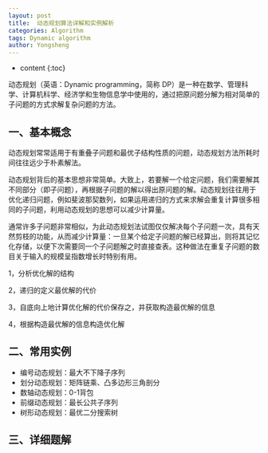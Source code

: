 ```yaml
---
layout: post
title:  动态规划算法详解和实例解析
categories: Algorithm
tags: Dynamic algorithm
author: Yongsheng
---
```


* content
{:toc}


动态规划（英语：Dynamic programming，简称 DP）是一种在数学、管理科学、计算机科学、经济学和生物信息学中使用的，通过把原问题分解为相对简单的子问题的方式求解复杂问题的方法。



## 一、基本概念

动态规划常常适用于有重叠子问题和最优子结构性质的问题，动态规划方法所耗时间往往远少于朴素解法。

动态规划背后的基本思想非常简单。大致上，若要解一个给定问题，我们需要解其不同部分（即子问题），再根据子问题的解以得出原问题的解。动态规划往往用于优化递归问题，例如斐波那契数列，如果运用递归的方式来求解会重复计算很多相同的子问题，利用动态规划的思想可以减少计算量。

通常许多子问题非常相似，为此动态规划法试图仅仅解决每个子问题一次，具有天然剪枝的功能，从而减少计算量：一旦某个给定子问题的解已经算出，则将其记忆化存储，以便下次需要同一个子问题解之时直接查表。这种做法在重复子问题的数目关于输入的规模呈指数增长时特别有用。

1，分析优化解的结构

2，递归的定义最优解的代价

3，自底向上地计算优化解的代价保存之，并获取构造最优解的信息

4，根据构造最优解的信息构造优化解

## 二、常用实例

- 编号动态规划：最大不下降子序列
- 划分动态规划：矩阵链乘、凸多边形三角剖分
- 数轴动态规划：0-1背包
- 前缀动态规划：最长公共子序列
- 树形动态规划：最优二分搜索树

## 三、详细题解









